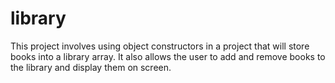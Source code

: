 # library

This project involves using object constructors in a project that will store books into a library array. It also allows the user to add and remove books to the library and display them on screen.